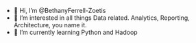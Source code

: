 - 👋 Hi, I’m @BethanyFerrell-Zoetis
- 👀 I’m interested in all things Data related. Analytics, Reporting, Architecture, you name it.
- 🌱 I’m currently learning Python and Hadoop

<!---
BethanyFerrell-Zoetis/BethanyFerrell-Zoetis is a ✨ special ✨ repository because its `README.md` (this file) appears on your GitHub profile.
You can click the Preview link to take a look at your changes.
--->
